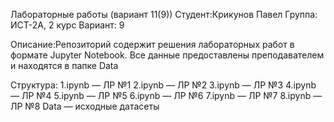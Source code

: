 Лабораторные работы (вариант 11(9))
Студент:Крикунов Павел
Группа: ИСТ-2А, 2 курс
Вариант: 9

Описание:Репозиторий содержит решения лабораторных работ в формате Jupyter Notebook. Все данные предоставлены преподавателем и находятся в папке Data

Структура:
1.ipynb — ЛР №1
2.ipynb — ЛР №2
3.ipynb — ЛР №3
4.ipynb — ЛР №4
5.ipynb — ЛР №5
6.ipynb — ЛР №6
7.ipynb — ЛР №7
8.ipynb — ЛР №8
Data — исходные датасеты
